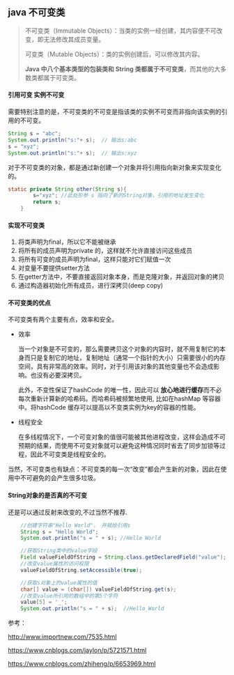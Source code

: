 ## java 不可变类

> 不可变类（Immutable Objects）：当类的实例一经创建，其内容便不可改变，即无法修改其成员变量。
>
> 可变类（Mutable Objects）：类的实例创建后，可以修改其内容。
>
> **Java 中八个基本类型的包装类和 String 类都属于不可变类**，而其他的大多数类都属于可变类。



#### 引用可变 实例不可变

需要特别注意的是，不可变类的不可变是指该类的实例不可变而非指向该实例的引用的不可变。

```java
String s = "abc";
System.out.println("s:"+ s);  // 输出s:abc
s = "xyz";
System.out.println("s:"+ s);  // 输出s:xyz
```

对于不可变类的对象，都是通过新创建一个对象并将引用指向新对象来实现变化的。

```java
static private String other(String s){
        s="xyz"; //此处形参 s 指向了新的String对象，引用的地址发生变化
        return s;
    }
```





#### **实现不可变类**

1. 将类声明为final，所以它不能被继承
2. 将所有的成员声明为private 的，这样就不允许直接访问这些成员
3. 将所有可变的成员声明为final，这样只能对它们赋值一次
4. 对变量不要提供setter方法
5. 在getter方法中，不要直接返回对象本身，而是克隆对象，并返回对象的拷贝
6. 通过构造器初始化所有成员，进行深拷贝(deep copy)





#### 不可变类的优点

不可变类有两个主要有点，效率和安全。

- 效率

  当一个对象是不可变的，那么需要拷贝这个对象的内容时，就不用复制它的本身而只是复制它的地址，复制地址（通常一个指针的大小）只需要很小的内存空间，具有非常高的效率。同时，对于引用该对象的其他变量也不会造成影响。也没有必要深拷贝。

  此外，不变性保证了hashCode 的唯一性，因此可以 **放心地进行缓存**而不必每次重新计算新的哈希码。而哈希码被频繁地使用, 比如在hashMap 等容器中。将hashCode 缓存可以提高以不变类实例为key的容器的性能。

- 线程安全

  在多线程情况下，一个可变对象的值很可能被其他进程改变，这样会造成不可预期的结果，而使用不可变对象就可以避免这种情况同时省去了同步加锁等过程，因此不可变类是线程安全的。

当然，不可变类也有缺点：不可变类的每一次“改变”都会产生新的对象，因此在使用中不可避免的会产生很多垃圾。



#### String对象的是否真的不可变

还是可以通过反射来改变的,不过当然不推荐.

```java
    //创建字符串"Hello World"， 并赋给引用s
    String s = "Hello World"; 
    System.out.println("s = " + s); //Hello World

    //获取String类中的value字段
    Field valueFieldOfString = String.class.getDeclaredField("value");
    //改变value属性的访问权限
    valueFieldOfString.setAccessible(true);

    //获取s对象上的value属性的值
    char[] value = (char[]) valueFieldOfString.get(s);
    //改变value所引用的数组中的第5个字符
    value[5] = '_';
    System.out.println("s = " + s);  //Hello_World
```



参考：

http://www.importnew.com/7535.html

https://www.cnblogs.com/jaylon/p/5721571.html

https://www.cnblogs.com/zhiheng/p/6653969.html